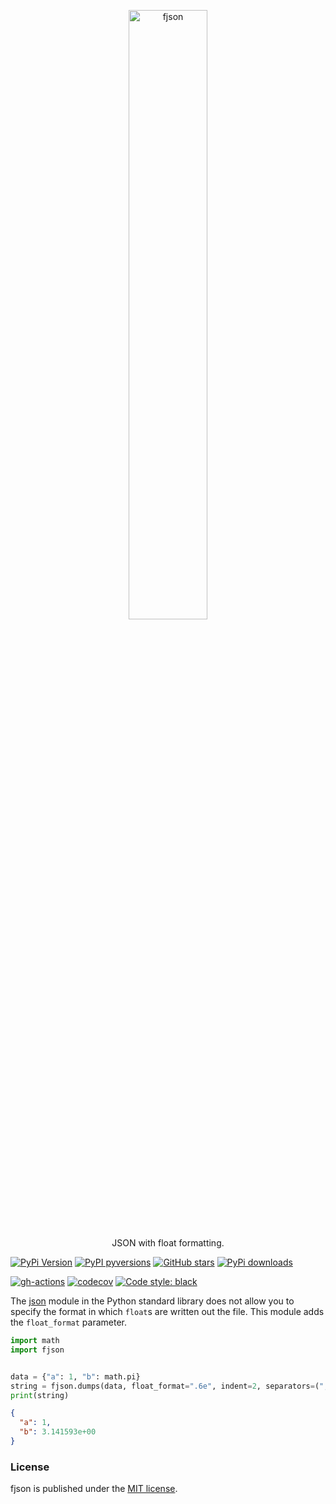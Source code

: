 <p align="center">
  <a href="https://github.com/nschloe/fjson"><img alt="fjson" src="https://nschloe.github.io/fjson/logo.svg" width="50%"></a>
  <p align="center">JSON with float formatting.</p>
</p>

[![PyPi Version](https://img.shields.io/pypi/v/fjson.svg?style=flat-square)](https://pypi.org/project/fjson)
[![PyPI pyversions](https://img.shields.io/pypi/pyversions/fjson.svg?style=flat-square)](https://pypi.org/pypi/fjson/)
[![GitHub stars](https://img.shields.io/github/stars/nschloe/fjson.svg?style=flat-square&logo=github&label=Stars&logoColor=white)](https://github.com/nschloe/fjson)
[![PyPi downloads](https://img.shields.io/pypi/dm/fjson.svg?style=flat-square)](https://pypistats.org/packages/fjson)

[![gh-actions](https://img.shields.io/github/workflow/status/nschloe/fjson/ci?style=flat-square)](https://github.com/nschloe/fjson/actions?query=workflow%3Aci)
[![codecov](https://img.shields.io/codecov/c/github/nschloe/fjson.svg?style=flat-square)](https://codecov.io/gh/nschloe/fjson)
[![Code style: black](https://img.shields.io/badge/code%20style-black-000000.svg?style=flat-square)](https://github.com/psf/black)


The [json](https://docs.python.org/3/library/json.html) module in the Python standard
library does not allow you to specify the format in which `float`s are written out the
file. This module adds the `float_format` parameter.
```python
import math
import fjson


data = {"a": 1, "b": math.pi}
string = fjson.dumps(data, float_format=".6e", indent=2, separators=(", ", ": "))
print(string)
```
```json
{
  "a": 1,
  "b": 3.141593e+00
}
```


### License

fjson is published under the [MIT license](https://en.wikipedia.org/wiki/MIT_License).
